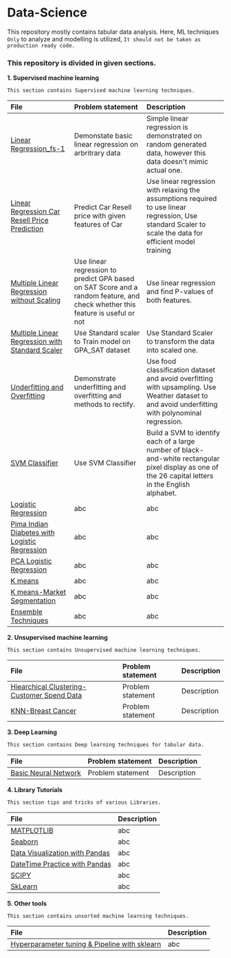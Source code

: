 # Data-Science<br>
This repository mostly contains tabular data analysis.
Here, ML techniques `Only` to analyze and modelling is utilized,
`It should not be taken as production ready code.` 

### This repository is divided in given sections.

**1. Supervised machine learning**

    This section contains Supervised machine learning techniques.

| File | Problem statement | Description |
| :--- | :--------------- | :--------- |
| [Linear Regression_fs-1](Supervised_ML/Linear_Regression-fs-1.ipynb) | Demonstate basic linear regression on arbritrary data | Simple linear regression is demonstrated on random generated data, however this data doesn't mimic actual one. |
| [Linear Regression Car Resell Price Prediction](Supervised_ML/Linear_regression_Car_Resell_Price_Prediction.ipynb) | Predict Car Resell price with given features of Car | Use linear regression with relaxing the assumptions required to use linear regression, Use standard Scaler to scale the data for efficient model training |
| [Multiple Linear Regression without Scaling](Supervised_ML/Multiple_Linear_Regression_with_Sklearn.ipynb) | Use linear regression to predict GPA based on SAT Score and a random feature, and check whether this feature is useful or not | Use linear regression and find P-values of both features. |
| [Multiple Linear Regression with Standard Scaler](Supervised_ML/Multiple_linear_regression_with_standardization.ipynb) | Use Standard scaler to Train model on GPA_SAT dataset | Use Standard Scaler to transform the data into scaled one. |
| [Underfitting and Overfitting](Supervised_ML/OF_UF_explained_with_Polynominal_regression.ipynb) | Demonstrate underfitting and overfitting and methods to rectify. | Use food classification dataset and avoid overfitting with upsampling. Use Weather dataset to and avoid underfitting with polynominal regression. |
| [SVM Classifier](Supervised_ML/Support_Vector_Machine_Algorithms.ipynb) | Use SVM Classifier | Build a SVM to identify each of a large number of black-and-white rectangular pixel display as one of the 26 capital letters in the English alphabet.|
| [Logistic Regression](Supervised_ML/Logistic_Regression.ipynb) | abc | abc |
| [Pima Indian Diabetes with Logistic Regression](Supervised_ML/Pima_Indians_diabetes_logistic_regression_&_Naive_bayes_model.ipynb) | abc | abc |
| [PCA Logistic Regression](Supervised_ML/PCA_logistic_regression.ipynb) | abc | abc |
| [K means](Supervised_ML/K-Means.ipynb) | abc | abc |
| [K means-Market Segmentation](Supervised_ML/KMeans_Market_Segmentation_Example.ipynb) | abc | abc |
| [Ensemble Techniques](Supervised_ML/Ensemble_Techniques.ipynb) | abc | abc |

**2. Unsupervised machine learning**

    This section contains Unsupervised machine learning techniques.

| File | Problem statement | Description |
| :--- | :--------------- | :--------- |
| [Hiearchical Clustering- Customer Spend Data](Unsupervised_ML/Hiearchical_Clustering-Customer_Spend_Data.ipynb) | Problem statement | Description |
| [KNN-Breast Cancer](Unsupervised_ML/KNN-Breast_Cancer.ipynb) | Problem statement | Description |

**3. Deep Learning**

    This section contains Deep learning techniques for tabular data.

| File | Problem statement | Description |
| :--- | :--------------- | :--------- |
| [Basic Neural Network](DeepML/Basic_Neural_Network.ipynb) | Problem statement | Description |

**4. Library Tutorials**

    This section tips and tricks of various Libraries.

| File | Description |
| :--- | :--------- |
| [MATPLOTLIB](library_tutorials/matplotlib_&_seaborn/MATPLOTLIB.ipynb) | abc |
| [Seaborn](library_tutorials/matplotlib_&_seaborn/Seaborn_Practice_File.ipynb) | abc |
| [Data Visualization with Pandas](library_tutorials/pandas_demo/DATA_VISUALIZATION_WITH_PANDAS.ipynb) | abc |
| [DateTime Practice with Pandas](library_tutorials/pandas_demo/Datetime_Practice.ipynb) | abc |
| [SCIPY](library_tutorials/scipy_demo/SCIPY.ipynb) | abc |
| [SkLearn](library_tutorials/Scikit_learn_demo) | abc |

**5. Other tools**

    This section contains unsorted machine learning techniques.

| File | Description |
| :--- | :--------- |
| [Hyperparameter tuning & Pipeline with sklearn](Other_tools/Hyperparameter_Tuning_with_Cross-Validation_and_Pipelines.ipynb) | abc |
